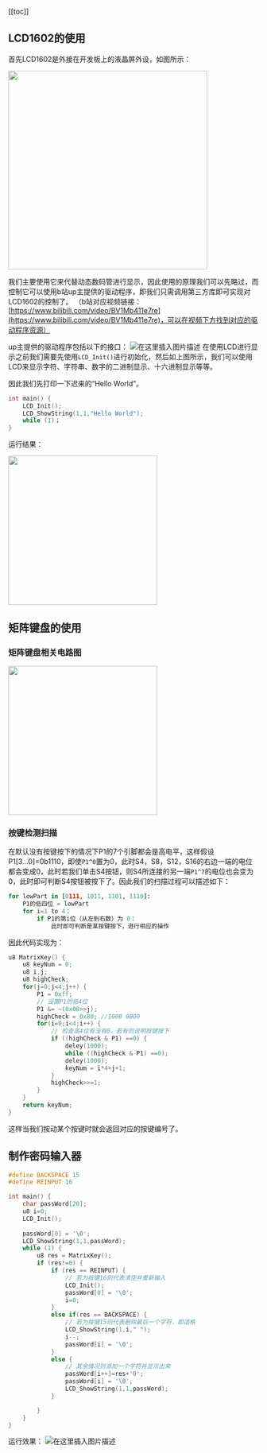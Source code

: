 [[toc]]
## LCD1602的使用
首先LCD1602是外接在开发板上的液晶屏外设，如图所示：

<img src="https://img-blog.csdnimg.cn/20210713133447930.png?x-oss-process=image/watermark,type_ZmFuZ3poZW5naGVpdGk,shadow_10,text_aHR0cHM6Ly9ibG9nLmNzZG4ubmV0L3dhcl8yMzM=,size_16,color_FFFFFF,t_70" width="400x" />

我们主要使用它来代替动态数码管进行显示，因此使用的原理我们可以先略过，而控制它可以使用b站up主提供的驱动程序，即我们只需调用第三方库即可实现对LCD1602的控制了。
（b站对应视频链接：[https://www.bilibili.com/video/BV1Mb411e7re](https://www.bilibili.com/video/BV1Mb411e7re)，可以在视频下方找到对应的驱动程序资源）

up主提供的驱动程序包括以下的接口：
![在这里插入图片描述](https://img-blog.csdnimg.cn/20210713133831359.png?x-oss-process=image/watermark,type_ZmFuZ3poZW5naGVpdGk,shadow_10,text_aHR0cHM6Ly9ibG9nLmNzZG4ubmV0L3dhcl8yMzM=,size_16,color_FFFFFF,t_70)
在使用LCD进行显示之前我们需要先使用`LCD_Init()`进行初始化，然后如上图所示，我们可以使用LCD来显示字符、字符串、数字的二进制显示、十六进制显示等等。

因此我们先打印一下迟来的“Hello World”。
```cpp
int main() {
    LCD_Init();
    LCD_ShowString(1,1,"Hello World");
    while (1)；
}
```
运行结果：

<img src="https://img-blog.csdnimg.cn/20210713134717671.jpg?x-oss-process=image/watermark,type_ZmFuZ3poZW5naGVpdGk,shadow_10,text_aHR0cHM6Ly9ibG9nLmNzZG4ubmV0L3dhcl8yMzM=,size_16,color_FFFFFF,t_70" width="300x" />

## 矩阵键盘的使用
### 矩阵键盘相关电路图

<img src="https://img-blog.csdnimg.cn/2021071313485168.png?x-oss-process=image/watermark,type_ZmFuZ3poZW5naGVpdGk,shadow_10,text_aHR0cHM6Ly9ibG9nLmNzZG4ubmV0L3dhcl8yMzM=,size_16,color_FFFFFF,t_70" width="300x" />

### 按键检测扫描
在默认没有按键按下的情况下P1的7个引脚都会是高电平，这样假设P1[3...0]=0b1110，即使`P1^0`置为0，此时S4，S8，S12，S16的右边一端的电位都会变成0，此时若我们单击S4按钮，则S4所连接的另一端`P1^7`的电位也会变为0，此时即可判断S4按钮被按下了。因此我们的扫描过程可以描述如下：

```py
for lowPart in [0111, 1011, 1101, 1110]:
	P1的低四位 = lowPart
	for i=1 to 4：
		if P1的第i位（从左到右数）为 0：
			此时即可判断是某按键按下，进行相应的操作
```
因此代码实现为：

```cpp
u8 MatrixKey() {
    u8 keyNum = 0;
    u8 i,j;
    u8 highCheck;
    for(j=0;j<4;j++) {
        P1 = 0xff;
        // 设置P1的低4位
        P1 &= ~(0x08>>j);
        highCheck = 0x80; //1000 0000
        for(i=0;i<4;i++) {
            // 检查高4位有没有0，若有则说明按键按下
            if ((highCheck & P1) ==0) {
                deley(1000);
                while ((highCheck & P1) ==0);
                deley(1000);
                keyNum = i*4+j+1;
            }
            highCheck>>=1;
        }
    }
    return keyNum;
}
```
这样当我们按动某个按键时就会返回对应的按键编号了。

## 制作密码输入器
```cpp
#define BACKSPACE 15
#define REINPUT 16

int main() {
    char passWord[20];
    u8 i=0;
    LCD_Init();
    
    passWord[0] = '\0';
    LCD_ShowString(1,1,passWord);
    while (1) {
        u8 res = MatrixKey();
        if (res!=0) {
            if (res == REINPUT) {
            	// 若为按键16则代表清空并重新输入
                LCD_Init();
                passWord[0] = '\0';
                i=0;
            }
            else if(res == BACKSPACE) {
            	// 若为按键15则代表删除最后一个字符，即退格
                LCD_ShowString(1,i," ");
                i--;
                passWord[i] = '\0';
            }
            else {
            	// 其余情况则添加一个字符并显示出来
                passWord[i++]=res+'0';
                passWord[i] = '\0';
                LCD_ShowString(1,1,passWord);
            }

        }
    }
}
```
运行效果：
![在这里插入图片描述](https://img-blog.csdnimg.cn/20210713141124121.gif)